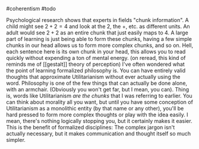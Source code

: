 
#coherentism
#todo

Psychological research shows that experts in fields "chunk information". A child might see $2+2=4$ and look at the 2, the +, etc. as different units. An adult
would see $2+2$ as an entire chunk that just easily maps to 4. A large
part of learning is just being able to form these chunks, having a few
simple chunks in our head allows us to form more complex chunks, and so
on. Hell, each sentence here is its own chunk in your head, this allows
you to read quickly without expending a ton of mental energy. (on reread, this kind of reminds me of [[gestalt]] theory of perception)
I've often wondered what the point of learning formalized philosophy is.
You can have entirely valid thoughts that approximate Utilitarianism
without ever actually using the word. Philosophy is one of the few
things that can actually be done alone, with an armchair. (Obviously you
won't get far, but I mean, you can). Thing is, words like Utilitarianism
*are the chunks* that I was referring to earlier. You can think about
morality all you want, but until you have some conception of
Utilitarianism as a monolithic entity (by that name or any other),
you'll be hard pressed to form more complex thoughts or play with the
idea easily. I mean, there's nothing logically stopping you, but it
certainly makes it easier.\
This is the benefit of formalized disciplines: The complex jargon isn't
actually necessary, but it makes communication and thought itself so
much simpler.